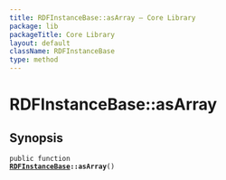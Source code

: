 ```yaml
---
title: RDFInstanceBase::asArray — Core Library
package: lib
packageTitle: Core Library
layout: default
className: RDFInstanceBase
type: method
---
```


# RDFInstanceBase::asArray

## Synopsis

<code>public function <b><a href="RDFInstanceBase">RDFInstanceBase</a>::asArray</b>()</code>

